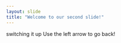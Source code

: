 ```yaml
---
layout: slide
title: "Welcome to our second slide!"
---
```

switching it up
Use the left arrow to go back!
